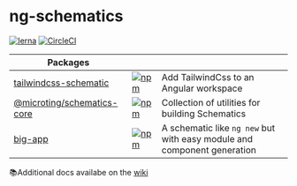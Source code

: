 # ng-schematics

[![lerna](https://img.shields.io/badge/maintained%20with-lerna-cc00ff.svg)](https://lerna.js.org/)
[![CircleCI](https://circleci.com/gh/microting/ng-schematics.svg?style=svg)](https://circleci.com/gh/microting/ng-schematics)

| Packages                         |                                                                                                                                 |                                                                         |
| -------------------------------- | ------------------------------------------------------------------------------------------------------------------------------- | ----------------------------------------------------------------------- |
| [tailwindcss-schematic][tcss]    | [![npm](https://img.shields.io/npm/v/tailwindcss-schematic.svg)](https://www.npmjs.com/package/tailwindcss-schematic)           | Add TailwindCss to an Angular workspace                                 |
| [@microting/schematics-core][sc] | [![npm](https://img.shields.io/npm/v/@microting/schematics-core.svg)](https://www.npmjs.com/package/@microting/schematics-core) | Collection of utilities for building Schematics                         |
| [big-app][big-app]               | [![npm](https://img.shields.io/npm/v/big-app.svg)](https://www.npmjs.com/package/big-app)                                       | A schematic like `ng new` but with easy module and component generation |

📚Additional docs availabe on the [wiki](https://github.com/microting/ng-schematics/wiki)

[tcss]: packages/tailwindcss-schematic
[sc]: packages/schematics-core
[big-app]: packages/big-app
